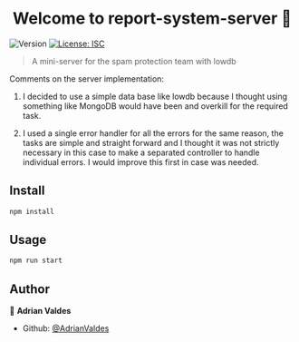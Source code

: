 <h1 align="center">Welcome to report-system-server 👋</h1>
<p>
  <img alt="Version" src="https://img.shields.io/badge/version-1.0.0-blue.svg?cacheSeconds=2592000" />
  <a href="#" target="_blank">
    <img alt="License: ISC" src="https://img.shields.io/badge/License-ISC-yellow.svg" />
  </a>
</p>

> A mini-server for the spam protection team with lowdb

Comments on the server implementation:

1. I decided to use a simple data base like lowdb because I thought using something like MongoDB would have been and overkill for the required task.

2. I used a single error handler for all the errors for the same reason, the tasks are simple and straight forward and I thought it was not strictly necessary in this case to make a separated controller to handle individual errors. I would improve this first in case was needed.

## Install

```sh
npm install
```

## Usage

```sh
npm run start
```

## Author

👤 **Adrian Valdes**

- Github: [@AdrianValdes](https://github.com/AdrianValdes)
